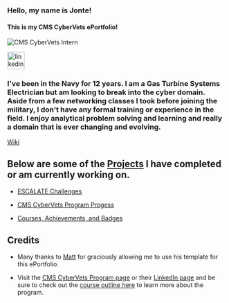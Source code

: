 ### Hello, my name is Jonte!
#### This is my CMS CyberVets ePortfolio!
![CMS CyberVets Intern](https://camo.githubusercontent.com/fd2ba29b17314a28305969722d14bea4429b426222aff344d00a46eae71a1ae0/68747470733a2f2f6d656469612d657870312e6c6963646e2e636f6d2f646d732f696d6167652f43344531424151483435343856744b4e5772772f636f6d70616e792d6261636b67726f756e645f31303030302f302f313634383438313334333935383f653d3231343734383336343726763d6265746126743d33366a4a70555171516d4a6f34734658333758454b6c6c6c7847755a56582d703843625642436d4d4f6463)



[<img src='https://cdn.jsdelivr.net/npm/simple-icons@3.0.1/icons/linkedin.svg' alt='linkedin' height='40'>](https://www.linkedin.com/in/jonte.dalton-463573213/)  


### I've been in the Navy for 12 years. I am a Gas Turbine Systems Electrician but am looking to break into the cyber domain.  Aside from a few networking classes I took before joining the military, I don't have any formal training or experience in the field. I enjoy analytical problem solving and learning and really a domain that is ever changing and evolving. 


[Wiki](https://github.com/JD101110/ePortfolio/wiki)


## Below are some of the [Projects](https://github.com/JD101110?tab=projects&type=beta) I have completed or am currently working on.


* [ESCALATE Challenges]( https://github.com/users/JD101110/projects/4)
* [CMS CyberVets Program Progess]( https://github.com/users/JD101110/projects/3)


* [Courses, Achievements, and Badges]( https://github.com/users/JD101110/projects/5)


## Credits

* Many thanks to [Matt](https://github.com/users/ellismj) for graciously allowing me to use his template for this ePortfolio. 

* Visit the [CMS CyberVets Program page](https://www.cms.gov/about-cms/careers-cms/cms-cybervets-program) or their [LinkedIn page](https://www.linkedin.com/company/cms-cybervets/) and be sure to check out the [course outline here](https://www.cms.gov/files/document/cms-cybervet-course-outline.pdf) to learn more about the program.
